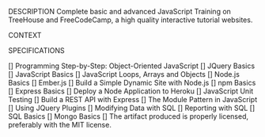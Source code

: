DESCRIPTION
  Complete basic and advanced JavaScript Training on TreeHouse and FreeCodeCamp, a high quality interactive tutorial websites.

CONTEXT
 

SPECIFICATIONS

 [] Programming Step-by-Step: Object-Oriented JavaScript
 [] JQuery Basics
 [] JavaScript Basics
 [] JavaScript Loops, Arrays and Objects
 [] Node.js Basics
 [] Ember.js
 [] Build a Simple Dynamic Site with Node.js
 [] npm Basics
 [] Express Basics
 [] Deploy a Node Application to Heroku
 [] JavaScript Unit Testing
 [] Build a REST API with Express
 [] The Module Pattern in JavaScript
 [] Using JQuery Plugins
 [] Modifying Data with SQL
 [] Reporting with SQL
 [] SQL Basics
 [] Mongo Basics
 [] The artifact produced is properly licensed, preferably with the MIT license.
